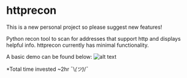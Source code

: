 # httprecon

This is a new personal project so please suggest new features! 

Python recon tool to scan for addresses that support http and displays helpful info. httprecon currently has minimal functionality.

A basic demo can be found below:
![alt text](https://github.com/Destroyer7s/httprecon/blob/main/demo.PNG)



 *Total time invested ~2hr 
 ¯\\_(ツ)_/¯
